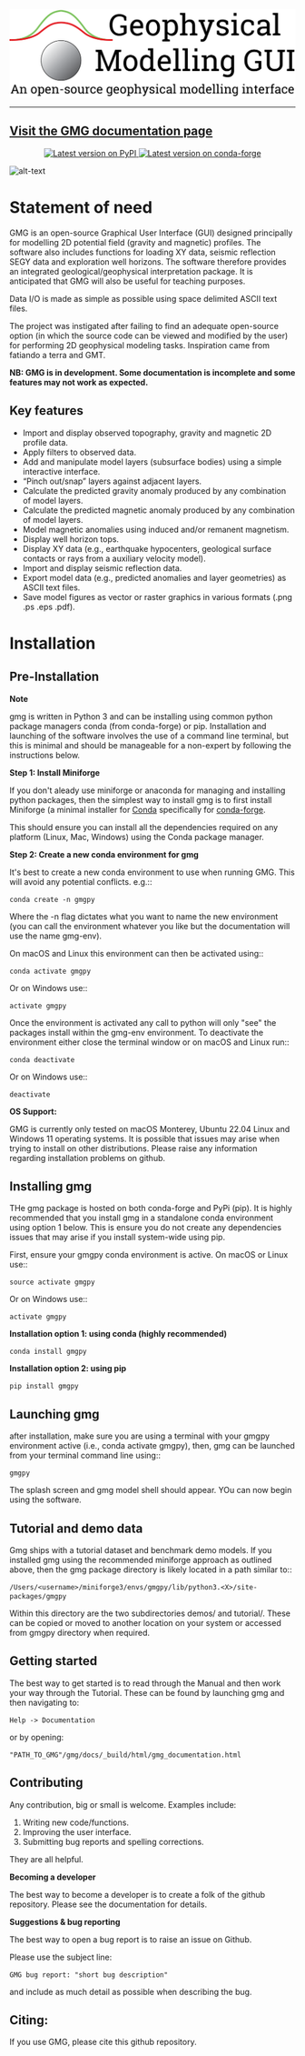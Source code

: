 ![alt text](https://github.com/btozer/gmg/blob/add_vgg/docs/_sources/_static/gmg_logo_white.png)

---
[Visit the GMG documentation page](https://btozer.github.io/gmg/)
---
<p align="center">
<a href="https://pypi.python.org/pypi/gmgpy">
<img
src="http://img.shields.io/pypi/v/gmgpy.svg?style=flat-square"
alt="Latest version on PyPI"
/>
</a>
<a href="https://github.com/conda-forge/gmgpy-feedstock">
<img
src="https://img.shields.io/conda/vn/conda-forge/gmgpy.svg?style=flat-square"
alt="Latest version on conda-forge"
/>
</a>


![alt-text](https://github.com/btozer/gmg/blob/add_vgg/gmg_demo.gif)

Statement of need
=================

GMG is an open-source Graphical User Interface (GUI) designed principally for modelling
2D potential field (gravity and magnetic) profiles. The software also includes 
functions for loading XY data, seismic reflection SEGY data and exploration well horizons.
The software therefore provides an integrated geological/geophysical interpretation
package. It is anticipated that GMG will also be useful for teaching purposes.

Data I/O is made as simple as possible using space delimited ASCII text files.

The project was instigated after failing to find an adequate open-source option
(in which the source code can be viewed and modified by the user) for performing 2D 
geophysical modeling tasks. Inspiration came from fatiando a terra and GMT.

**NB: GMG is in development. Some documentation is incomplete and some features may not work as expected.**

Key features
------------

* Import and display observed topography, gravity and magnetic 2D profile data.
* Apply filters to observed data.
* Add and manipulate model layers (subsurface bodies) using a simple interactive interface.
* “Pinch out/snap” layers against adjacent layers.
* Calculate the predicted gravity anomaly produced by any combination of model layers.
* Calculate the predicted magnetic anomaly produced by any combination of model layers.
* Model magnetic anomalies using induced and/or remanent magnetism.
* Display well horizon tops.
* Display XY data (e.g., earthquake hypocenters, geological surface contacts or rays from a auxiliary velocity model).
* Import and display seismic reflection data.
* Export model data (e.g., predicted anomalies and layer geometries) as ASCII text files.
* Save model figures as vector or raster graphics in various formats (.png .ps .eps .pdf).

Installation
============

Pre-Installation
----------------

**Note** 

gmg is written in Python 3 and can be installing using common python package managers 
conda (from conda-forge) or pip. Installation and launching of the software involves 
the use of a command line terminal, but this is minimal and should be manageable for a non-expert
by following the instructions below. 

**Step 1: Install Miniforge**

If you don't aleady use miniforge or anaconda for managing and installing python packages, then 
the simplest way to install gmg is to first install Miniforge (a minimal installer for [Conda](http://docs.conda.io/en/latest/)
specifically for [conda-forge](http://conda-forge.org).

This should ensure you can install all the dependencies required on any platform (Linux, Mac, Windows) using the Conda
package manager.

**Step 2: Create a new conda environment for gmg**

It's best to create a new conda environment to use when running GMG. This will avoid any potential conflicts. e.g.::

    conda create -n gmgpy

Where the -n flag dictates what you want to name the new environment (you can call the environment whatever you like
but the documentation will use the name gmg-env).

On macOS and Linux this environment can then be activated using::

    conda activate gmgpy

Or on Windows use::

    activate gmgpy

Once the environment is activated any call to python will only "see" the packages install within the gmg-env
environment. To deactivate the environment either close the terminal window or on macOS and Linux run::

    conda deactivate

Or on Windows use::

    deactivate

**OS Support:**

GMG is currently only tested on macOS Monterey, Ubuntu 22.04 Linux and Windows 11 operating systems. It is possible
that issues may arise when trying to install on other distributions. Please raise any information regarding
installation problems on github.

Installing gmg
--------------

THe gmg package is hosted on both conda-forge and PyPi (pip). It is highly recommended that
you install gmg in a standalone conda environment using option 1 below. This is ensure
you do not create any dependencies issues that may arise if you install system-wide using pip.

First, ensure your gmgpy conda environment is active. On macOS or Linux use::

    source activate gmgpy

Or on Windows use::

    activate gmgpy

**Installation option 1: using conda (highly recommended)**

    conda install gmgpy

**Installation option 2: using pip**

    pip install gmgpy

Launching gmg
-------------

after installation, make sure you are using a terminal with your gmgpy environment active 
(i.e., conda activate gmgpy), then, gmg can be launched from your terminal command line using::

    gmgpy
 
The splash screen and gmg model shell should appear. YOu can now begin using the software.

Tutorial and demo data
----------------------

Gmg ships with a tutorial dataset and benchmark demo models. If you installed gmg using the recommended miniforge 
approach as outlined above, then the gmg package directory is likely located in a path similar to::

    /Users/<username>/miniforge3/envs/gmgpy/lib/python3.<X>/site-packages/gmgpy

Within this directory are the two subdirectories demos/ and tutorial/. These can be copied or moved to another
location on your system or accessed from gmgpy directory when required. 

Getting started
---------------

The best way to get started is to read through the Manual and then work your way through the Tutorial. 
These can be found by launching gmg and then navigating to:

    Help -> Documentation

or by opening:
    
    "PATH_TO_GMG"/gmg/docs/_build/html/gmg_documentation.html

Contributing
------------

Any contribution, big or small is welcome. Examples include:

1. Writing new code/functions.
2. Improving the user interface.
3. Submitting bug reports and spelling corrections.

They are all helpful.

**Becoming a developer**

The best way to become a developer is to create a folk of the github repository.
Please see the documentation for details.

**Suggestions & bug reporting**

The best way to open a bug report is to raise an issue on Github.

Please use the subject line:
    
    GMG bug report: "short bug description"

and include as much detail as possible when describing the bug.

Citing:
-------

If you use GMG, please cite this github repository.
